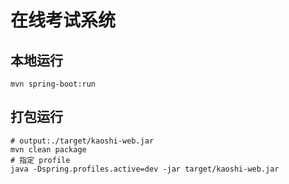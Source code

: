 # 在线考试系统

## 本地运行
```shell
mvn spring-boot:run
```

## 打包运行
```shell
# output:./target/kaoshi-web.jar 
mvn clean package
# 指定 profile
java -Dspring.profiles.active=dev -jar target/kaoshi-web.jar
```

